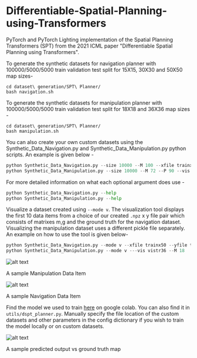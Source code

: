 # Differentiable-Spatial-Planning-using-Transformers
PyTorch and PyTorch Lighting implementation of the Spatial Planning Transformers (SPT) from the 2021 ICML paper "Differentiable Spatial Planning using Transformers". 

To generate the synthetic datasets for navigation planner with 100000/5000/5000 train validation test split for 15X15, 30X30 and 50X50 map sizes- 
```
cd dataset\ generation/SPT\ Planner/
bash navigation.sh
```
To generate the synthetic datasets for manipulation planner with 100000/5000/5000 train validation test split for 18X18 and 36X36 map sizes - 

```
cd dataset\ generation/SPT\ Planner/
bash manipulation.sh
```
You can also create your own custom datasets using the Synthetic_Data_Navigation.py and Synthetic_Data_Manipulation.py python scripts. An example is given below -
```py
python Synthetic_Data_Navigation.py --size 10000 --M 100 --xfile trainx100 --yfile trainy100 --mode c --nthread 80
python Synthetic_Data_Manipulation.py --size 10000 --M 72 --P 90 --vis vistr72 --xfile trainx72 --yfile trainy72 --mode c --nthread 70
```
For more detailed information on what each optional argument does use - 
```py
python Synthetic_Data_Navigation.py --help
python Synthetic_Data_Manipulation.py --help 
```
Visualize a dataset created using ```--mode v```. The visualization tool displays the first 10 data items from a choice of our created ```.npz``` x y file pair which consists of matrixes m,g and the ground truth for the navigation dataset. Visualizing the manipulation dataset uses a different pickle file separately. An example on how to use the tool is given below- 
```py 
python Synthetic_Data_Navigation.py --mode v --xfile trainx50 --yfile trainy50 --M 50
python Synthetic_Data_Manipulation.py --mode v ---vis vistr36 --M 18
```
![alt text](https://github.com/sirmisscriesalot/Differentiable-Spatial-Planning-using-Transformers/blob/main/dataset%20generation/SPT%20Planner/manipulation_test_data.png?raw=true ) 

A sample Manipulation Data Item

![alt text](https://github.com/sirmisscriesalot/Differentiable-Spatial-Planning-using-Transformers/blob/main/dataset%20generation/SPT%20Planner/navigation_test_data.png?raw=true )

A sample Navigation Data Item

Find the model we used to train [here](https://colab.research.google.com/drive/1n_e0a452BACcg5p2TeJwSRpFd0aKLUK6) on google colab. You can also find it in ```utils/dspt_planner.py```. Manually specify the file location of the custom datasets and other parameters in the config dictionary if you wish to train the model locally or on custom datasets. 

![alt text](https://github.com/sirmisscriesalot/Differentiable-Spatial-Planning-using-Transformers/blob/main/utils/predicted_output.jpg)

A sample predicted output vs ground truth map
